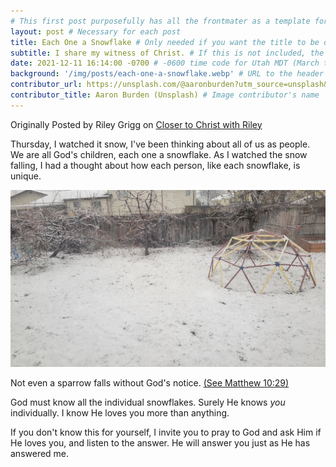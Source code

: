 ```yaml
---
# This first post purposefully has all the frontmater as a template for future posts.
layout: post # Necessary for each post
title: Each One a Snowflake # Only needed if you want the title to be different than the file's title
subtitle: I share my witness of Christ. # If this is not included, the homepage will show the first 15 words of your post. No description will be shown on the post page.
date: 2021-12-11 16:14:00 -0700 # -0600 time code for Utah MDT (March to November), -0700 (November to March), use 24 hour time and leading zereos.
background: '/img/posts/each-one-a-snowflake.webp' # URL to the header's background image
contributor_url: https://unsplash.com/@aaronburden?utm_source=unsplash&utm_medium=referral&utm_content=creditCopyText # URL to the post image contributor's main page (both contributor fields must be filled for them to show after the post's main text content)
contributor_title: Aaron Burden (Unsplash) # Image contributor's name
---
```


Originally Posted by Riley Grigg on [Closer to Christ with Riley](https://closertochrist-riley.blogspot.com/2021/12/each-one-snowflake.html) <!-- on December 11, 2021 at 4:14 PM MST -->

Thursday, I watched it snow, I've been thinking about all of us as people. We are all God's children, each one a snowflake. As I watched the snow falling, I had a thought about how each person, like each snowflake, is unique.

<img src="/img/posts/inline/snowy-backyard.webp" alt="a child's climbing dome in the snow with lightly snowy trees and a fence in the background" title="a child's climbing dome in the snow with lightly snowy trees and a fence in the background" style="max-width: 100%">

Not even a sparrow falls without God's notice.
[(See Matthew 10:29)](https://www.churchofjesuschrist.org/study/scriptures/nt/matt/10?id=p29&lang=eng#p29)

God must know all the individual snowflakes. Surely He knows _you_ individually. I know He loves you more than anything.

If you don't know this for yourself, I invite you to pray to God and ask Him if He loves you, and listen to the answer. He will answer you just as He has answered me.
